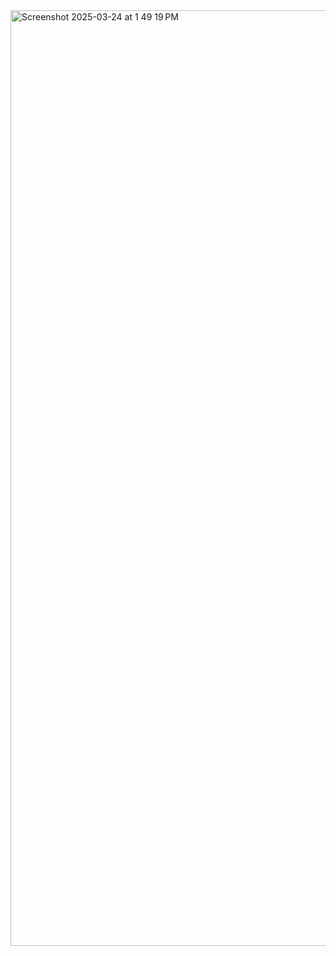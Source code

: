 <img width="1497" alt="Screenshot 2025-03-24 at 1 49 19 PM" src="https://github.com/user-attachments/assets/2570b2b9-1746-44f7-8a63-89815cf06230" />
